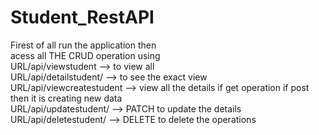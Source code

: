 # Student_RestAPI
Firest of all run the application then <br>
acess all THE CRUD operation using  <br>
URL/api/viewstudent --> to view all <br>
URL/api/detailstudent/<id> --> to see the exact view <br>
URL/api/viewcreatestudent --> view all the details if get operation if post then it is creating new data <br>
URL/api/updatestudent/<id> --> PATCH to update the details <br>
URL/api/deletestudent/<id> --> DELETE to delete the operations  <br>

